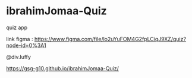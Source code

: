 # ibrahimJomaa-Quiz
quiz app

link figma :
https://www.figma.com/file/lo2uYuFOM4G2fpLCiqJ9XZ/quiz?node-id=0%3A1

@div.luffy

https://gsg-g10.github.io/ibrahimJomaa-Quiz/
